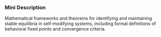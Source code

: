 ### Mini Description

Mathematical frameworks and theorems for identifying and maintaining stable equilibria in self-modifying systems, including formal definitions of behavioral fixed points and convergence criteria.
